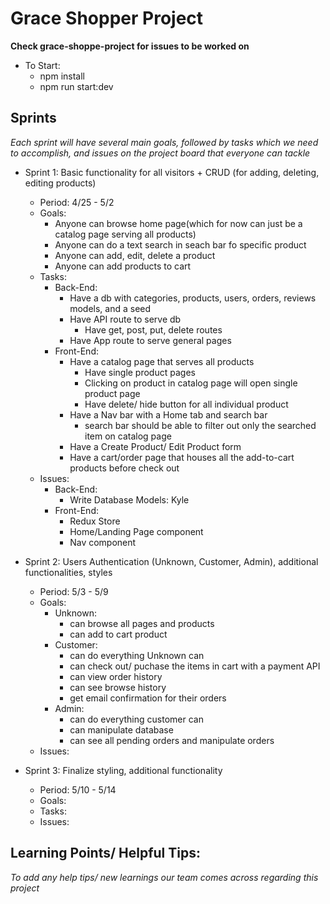 # Grace Shopper Project

**Check grace-shoppe-project for issues to be worked on**

* To Start:
  * npm install
  * npm run start:dev

## Sprints
_Each sprint will have several main goals, followed by tasks which we need to accomplish, and issues on the project board that everyone can tackle_

* Sprint 1: Basic functionality for all visitors + CRUD (for adding, deleting, editing products)
  * Period: 4/25 - 5/2
  * Goals:
    * Anyone can browse home page(which for now can just be a catalog page serving all products)
    * Anyone can do a text search in seach bar fo specific product
    * Anyone can add, edit, delete a product
    * Anyone can add products to cart
  * Tasks:
    * Back-End:
      * Have a db with categories, products, users, orders, reviews models, and a seed
      * Have API route to serve db
        * Have get, post, put, delete routes
      * Have App route to serve general pages
    * Front-End:
      * Have a catalog page that serves all products
        * Have single product pages
        * Clicking on product in catalog page will open single product page
        * Have delete/ hide button for all individual product
      * Have a Nav bar with a Home tab and search bar
        * search bar should be able to filter out only the searched item on catalog page
      * Have a Create Product/ Edit Product form
      * Have a cart/order page that houses all the add-to-cart products before check out
  * Issues:
    * Back-End:
      * Write Database Models: Kyle
    * Front-End:
      * Redux Store
      * Home/Landing Page component
      * Nav component

* Sprint 2: Users Authentication (Unknown, Customer, Admin), additional functionalities, styles
  * Period: 5/3 - 5/9
  * Goals:
    * Unknown:
      * can browse all pages and products
      * can add to cart product
    * Customer:
      * can do everything Unknown can
      * can check out/ puchase the items in cart with a payment API
      * can view order history
      * can see browse history
      * get email confirmation for their orders
    * Admin:
      * can do everything customer can
      * can manipulate database
      * can see all pending orders and manipulate orders
  * Issues:

* Sprint 3: Finalize styling, additional functionality
  * Period: 5/10 - 5/14
  * Goals:
  * Tasks:
  * Issues:

## Learning Points/ Helpful Tips:
_To add any help tips/ new learnings our team comes across regarding this project_


